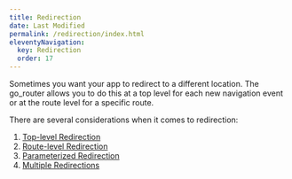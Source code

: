 ```yaml
---
title: Redirection
date: Last Modified 
permalink: /redirection/index.html
eleventyNavigation:
  key: Redirection
  order: 17
---
```

Sometimes you want your app to redirect to a different location. The go_router
allows you to do this at a top level for each new navigation event or at the
route level for a specific route.

There are several considerations when it comes to redirection:
1. [Top-level Redirection](/top-level-redirection)
1. [Route-level Redirection](/route-level-redirection)
1. [Parameterized Redirection](/param-redirection)
1. [Multiple Redirections](/multi-redirection)
